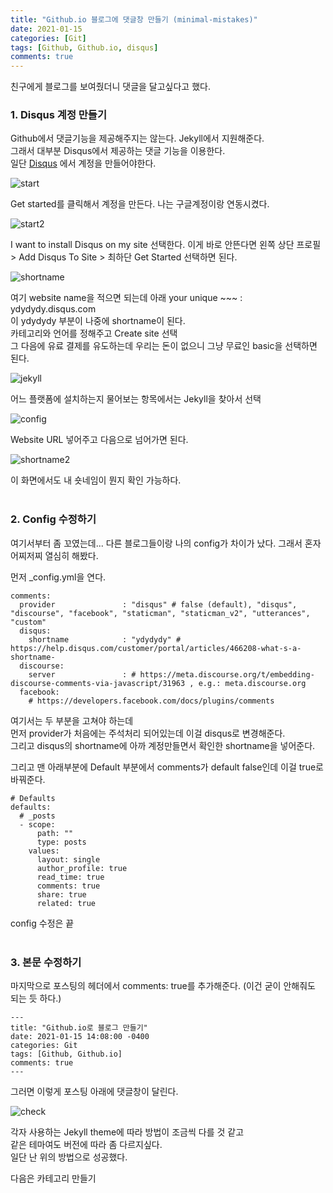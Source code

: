 ```yaml
---
title: "Github.io 블로그에 댓글창 만들기 (minimal-mistakes)"
date: 2021-01-15
categories: [Git]
tags: [Github, Github.io, disqus]
comments: true
---
```


친구에게 블로그를 보여줬더니 댓글을 달고싶다고 했다.

### 1. Disqus 계정 만들기
Github에서 댓글기능을 제공해주지는 않는다. Jekyll에서 지원해준다.  
그래서 대부분 Disqus에서 제공하는 댓글 기능을 이용한다.  
일단 [Disqus](https://disqus.com/) 에서 계정을 만들어야한다.

![start](https://user-images.githubusercontent.com/77476913/104708485-20488580-5761-11eb-9d99-41bfb35280d8.PNG)

Get started를 클릭해서 계정을 만든다. 나는 구글계정이랑 연동시켰다.  

![start2](https://user-images.githubusercontent.com/77476913/104708521-2c344780-5761-11eb-9b9c-7593bc4b0f51.PNG)

I want to install Disqus on my site 선택한다.
이게 바로 안뜬다면 왼쪽 상단 프로필 > Add Disqus To Site > 최하단 Get Started 선택하면 된다.

![shortname](https://user-images.githubusercontent.com/77476913/104708533-30606500-5761-11eb-959b-a3829ff1b260.PNG)

여기 website name을 적으면 되는데 아래 your unique ~~~ : ydydydy.disqus.com  
이 ydydydy 부분이 나중에 shortname이 된다.  
카테고리와 언어를 정해주고 Create site 선택  
그 다음에 유료 결제를 유도하는데 우리는 돈이 없으니 그냥 무료인 basic을 선택하면 된다.  

![jekyll](https://user-images.githubusercontent.com/77476913/104708544-348c8280-5761-11eb-96cb-2989e2d7b1c4.PNG)

어느 플랫폼에 설치하는지 물어보는 항목에서는 Jekyll을 찾아서 선택

![config](https://user-images.githubusercontent.com/77476913/104708562-39e9cd00-5761-11eb-947c-8c43ff95e7f3.PNG)

Website URL 넣어주고 다음으로 넘어가면 된다. 

![shortname2](https://user-images.githubusercontent.com/77476913/104709618-8255ba80-5762-11eb-9f14-db6858c36e74.png)

이 화면에서도 내 숏네임이 뭔지 확인 가능하다.
<br>
<br>

### 2. Config 수정하기
여기서부터 좀 꼬였는데... 다른 블로그들이랑 나의 config가 차이가 났다.
그래서 혼자 어찌저찌 열심히 해봤다.

먼저 _config.yml을 연다.

```
comments:
  provider               : "disqus" # false (default), "disqus", "discourse", "facebook", "staticman", "staticman_v2", "utterances", "custom"
  disqus:
    shortname            : "ydydydy" # https://help.disqus.com/customer/portal/articles/466208-what-s-a-shortname-
  discourse:
    server               : # https://meta.discourse.org/t/embedding-discourse-comments-via-javascript/31963 , e.g.: meta.discourse.org
  facebook:
    # https://developers.facebook.com/docs/plugins/comments
```
여기서는 두 부분을 고쳐야 하는데  
먼저 provider가 처음에는 주석처리 되어있는데 이걸 disqus로 변경해준다.  
그리고 disqus의 shortname에 아까 계정만들면서 확인한 shortname을 넣어준다.

그리고 맨 아래부분에 Default 부분에서 comments가 default false인데 이걸 true로 바꿔준다.

```
# Defaults
defaults:
  # _posts
  - scope:
      path: ""
      type: posts
    values:
      layout: single
      author_profile: true
      read_time: true
      comments: true
      share: true
      related: true

```

config 수정은 끝
<br>
<br>

### 3. 본문 수정하기
마지막으로 포스팅의 헤더에서 comments: true를 추가해준다. (이건 굳이 안해줘도 되는 듯 하다.)

```
---
title: "Github.io로 블로그 만들기"
date: 2021-01-15 14:08:00 -0400
categories: Git
tags: [Github, Github.io]
comments: true
---
```

그러면 이렇게 포스팅 아래에 댓글창이 달린다.

![check](https://user-images.githubusercontent.com/77476913/104708585-3eae8100-5761-11eb-9398-40c27b858183.PNG)

각자 사용하는 Jekyll theme에 따라 방법이 조금씩 다를 것 같고  
같은 테마여도 버전에 따라 좀 다르지싶다.  
일단 난 위의 방법으로 성공했다.

다음은 카테고리 만들기



